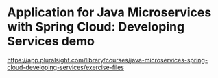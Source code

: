 #  Application for Java Microservices with Spring Cloud: Developing Services demo


https://app.pluralsight.com/library/courses/java-microservices-spring-cloud-developing-services/exercise-files